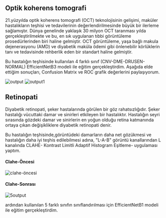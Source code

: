 ## Optik koherens tomografi

21.yüzyılda optik koherens tomografi (OCT) teknolojisinin gelişimi, maküler hastalıkların teşhisi ve tedavilerinin değerlendirilmesinde büyük bir ilerleme sağlamıştır. Dünya genelinde yaklaşık 30 milyon OCT taranması yılda gerçekleştirilmekte ve bu, en sık uygulanan tıbbi görüntüleme prosedürlerinden biri haline gelmiştir. OCT görüntüleme, yaşa bağlı makula dejenerasyonu (AMD) ve diyabetik maküla ödemi gibi önlenebilir körlüklerin tanı ve tedavisinde rehberlik eden bir standart haline gelmiştir.

Bu hastalığın teşhisinde kullanılan 4 farklı sınıf (CNV-DME-DRUSEN-NORMAL) EfficientNetB3 modeli ile eğitim gerçekleştirdim. Aşağıda elde ettiğim sonuçları, Confusion Matrix ve ROC grafik değerlerini paylaşıyorum.

![output](https://user-images.githubusercontent.com/97342455/226048498-a241853c-b511-43f0-8b5d-11cf76133c5c.png)
![output1](https://user-images.githubusercontent.com/97342455/226048646-25675e76-c954-4689-b879-f6eea8b6c259.png)


## Retinopati

Diyabetik retinopati, şeker hastalarında görülen bir göz rahatsızlığıdır. Şeker hastalığı vücuttaki damar ve sinirleri etkileyen bir hastalıktır. Hastalığın seyri sırasında gözdeki damar ve sinirlerin en yoğun olduğu retina katmanında ortaya çıkan değişikliklere diyabetik retinopati denir.

Bu hastalığın teşhisinde,görüntüdeki damarların daha net gözükmesi ve hastalığın daha iyi teşhis edilebilmesi adına, "L-A-B" görüntü kanallarından L kanalında CLAHE- Kontrast Limitli Adaptif Histogram Eşitleme- uygulaması yaptım.

#### Clahe-Öncesi
![clahe-öncesi](https://user-images.githubusercontent.com/97342455/226059599-63418adc-696d-4a8e-bfee-c1f4aa68c109.png)

#### Clahe-Sonrası

![5output](https://user-images.githubusercontent.com/97342455/226059731-5461576d-e5be-4d34-99a1-eda796356248.png)


ardından kullanılan 5 farklı sınıfın sınıflandırılması için EfficientNetB1 modeli ile eğitim gerçekleştirdim.
